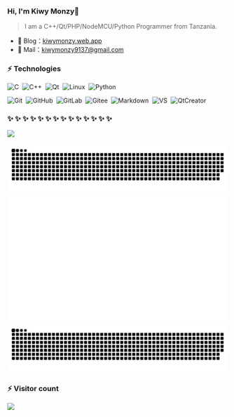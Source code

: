 ### Hi, I'm Kiwy Monzy👋
>I am a C++/Qt/PHP/NodeMCU/Python Programmer from Tanzania.

- 🏡 Blog：<a href="https://kiwymonzy.web.app/" target="_blank">kiwymonzy.web.app</a>
- 💬 Mail：[kiwymonzy9137@gmail.com](kiwymonzy9137@gmail.com)


### ⚡ Technologies  

![C](https://img.shields.io/badge/C-24292e?style=flat-square&logo=c&labelColor=24292e&color=474d56)&nbsp;
![C++](https://img.shields.io/badge/C++-24292e?style=flat-square&logo=c%2B%2B&labelColor=24292e&color=474d56)&nbsp;
![Qt](https://img.shields.io/badge/Qt-24292e?style=flat-square&logo=Qt&labelColor=24292e&color=474d56)&nbsp;
![Linux](https://img.shields.io/badge/Linux-24292e?style=flat-square&logo=linux&labelColor=24292e&color=474d56)&nbsp;
![Python](https://img.shields.io/badge/Python-24292e?style=flat-square&logo=python&labelColor=24292e&color=474d56)&nbsp;

![Git](https://img.shields.io/badge/Git-24292e?style=flat-square&logo=git)&nbsp;
![GitHub](https://img.shields.io/badge/GitHub-24292e?style=flat-square&logo=github)&nbsp;
![GitLab](https://img.shields.io/badge/GitLab-24292e?style=flat-square&logo=gitlab)&nbsp;
![Gitee](https://img.shields.io/badge/Gitee-24292e?style=flat-square&logo=gitee)&nbsp;
![Markdown](https://img.shields.io/badge/Markdown-24292e?style=flat-square&logo=markdown)&nbsp;
![VS](https://img.shields.io/badge/VS-24292e?style=flat-square&logo=Visual%20Studio)&nbsp;
![QtCreator](https://img.shields.io/badge/QtCreator-24292e?style=flat-square&logo=Qt)&nbsp;


###  ✨ ✨ ✨ ✨ ✨ ✨ ✨ ✨ ✨ ✨ ✨ ✨ ✨ ✨ 

![](https://github-readme-stats-eight-theta.vercel.app/api?username=kiwymonzy&hide_border=true&show_icons=true&theme=bear&include_all_commits=true&count_private=true)

![](https://raw.githubusercontent.com/kiwymonzy/kiwymonzy/stats/overview.svg)
![](https://raw.githubusercontent.com/kiwymonzy/kiwymonzy/stats/languages.svg)
![](https://raw.githubusercontent.com/kiwymonzy/kiwymonzy/snake/overview.svg)

### ⚡ Visitor count
![](https://profile-counter.glitch.me/kiwymonzy/count.svg)

